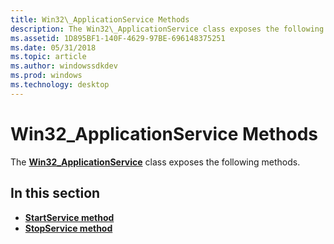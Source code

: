 ```yaml
---
title: Win32\_ApplicationService Methods
description: The Win32\_ApplicationService class exposes the following methods.
ms.assetid: 1D895BF1-140F-4629-97BE-696148375251
ms.date: 05/31/2018
ms.topic: article
ms.author: windowssdkdev
ms.prod: windows
ms.technology: desktop
---
```


# Win32\_ApplicationService Methods

The [**Win32\_ApplicationService**](win32-applicationservice.md) class exposes the following methods.

## In this section

-   [**StartService method**](startservice-method-in-class-win32-applicationservice.md)
-   [**StopService method**](stopservice-method-in-class-win32-applicationservice.md)

 

 




